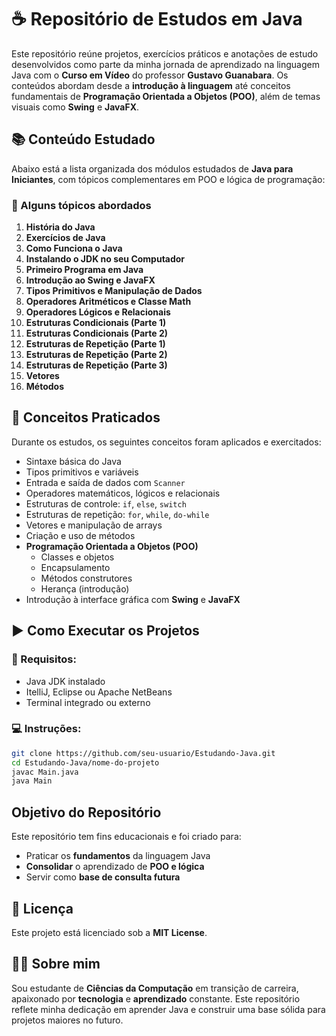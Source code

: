 # ☕ Repositório de Estudos em Java

Este repositório reúne projetos, exercícios práticos e anotações de estudo desenvolvidos como parte da minha jornada de aprendizado na linguagem Java com o **Curso em Vídeo** do professor **Gustavo Guanabara**. Os conteúdos abordam desde a **introdução à linguagem** até conceitos fundamentais de **Programação Orientada a Objetos (POO)**, além de temas visuais como **Swing** e **JavaFX**.

## 📚 Conteúdo Estudado

Abaixo está a lista organizada dos módulos estudados de **Java para Iniciantes**, com tópicos complementares em POO e lógica de programação:

### 🚀 Alguns tópicos abordados
1. **História do Java**
2. **Exercícios de Java**
3. **Como Funciona o Java**
4. **Instalando o JDK no seu Computador**
5. **Primeiro Programa em Java**
6. **Introdução ao Swing e JavaFX**
7. **Tipos Primitivos e Manipulação de Dados**
8. **Operadores Aritméticos e Classe Math**
9. **Operadores Lógicos e Relacionais**
10. **Estruturas Condicionais (Parte 1)**
11. **Estruturas Condicionais (Parte 2)**
12. **Estruturas de Repetição (Parte 1)**
13. **Estruturas de Repetição (Parte 2)**
14. **Estruturas de Repetição (Parte 3)**
15. **Vetores**
16. **Métodos**

## 🧠 Conceitos Praticados

Durante os estudos, os seguintes conceitos foram aplicados e exercitados:

- Sintaxe básica do Java
- Tipos primitivos e variáveis
- Entrada e saída de dados com `Scanner`
- Operadores matemáticos, lógicos e relacionais
- Estruturas de controle: `if`, `else`, `switch`
- Estruturas de repetição: `for`, `while`, `do-while`
- Vetores e manipulação de arrays
- Criação e uso de métodos
- **Programação Orientada a Objetos (POO)**
  - Classes e objetos
  - Encapsulamento
  - Métodos construtores
  - Herança (introdução)
- Introdução à interface gráfica com **Swing** e **JavaFX**

## ▶️ Como Executar os Projetos

### 🧰 Requisitos:
- Java JDK instalado
- ItelliJ, Eclipse ou Apache NetBeans
- Terminal integrado ou externo

### 💻 Instruções:
```bash
git clone https://github.com/seu-usuario/Estudando-Java.git
cd Estudando-Java/nome-do-projeto
javac Main.java
java Main
```

## Objetivo do Repositório
Este repositório tem fins educacionais e foi criado para:
* Praticar os **fundamentos** da linguagem Java
* **Consolidar** o aprendizado de **POO e lógica**
* Servir como **base de consulta futura**

## 📄 Licença
Este projeto está licenciado sob a **MIT License**.

## 👨‍💻 Sobre mim
Sou estudante de **Ciências da Computação** em transição de carreira, apaixonado por **tecnologia** e **aprendizado** constante. Este repositório reflete minha dedicação em aprender Java e construir uma base sólida para projetos maiores no futuro.
